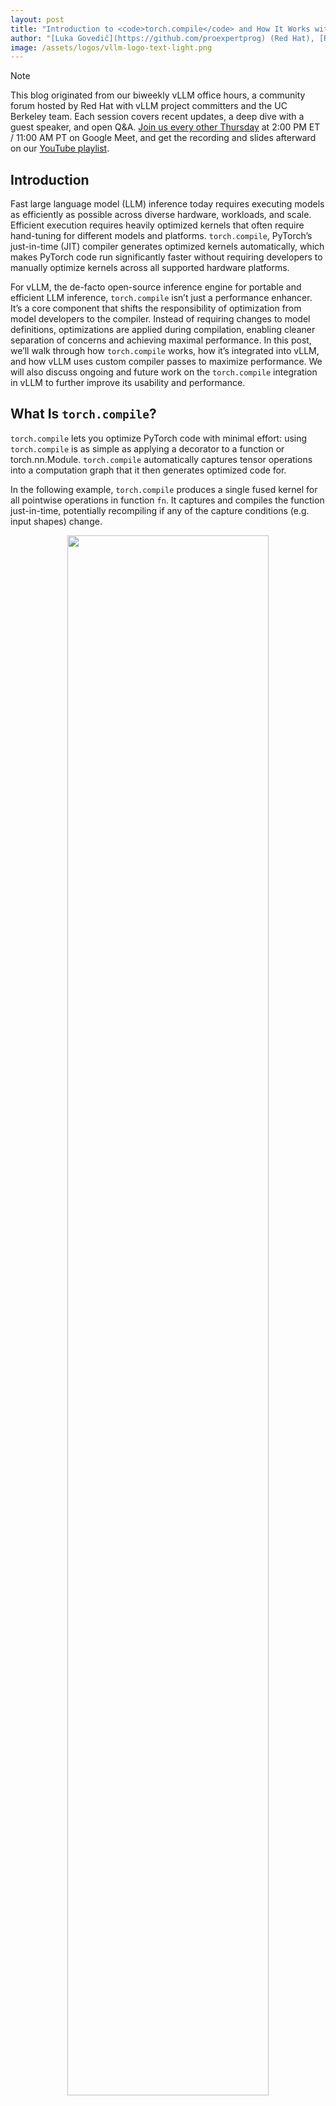 ```yaml
---
layout: post
title: "Introduction to <code>torch.compile</code> and How It Works with vLLM"
author: "[Luka Govedič](https://github.com/proexpertprog) (Red Hat), [Richard Zou](https://github.com/zou3519) (Meta), Addie Stevens (Red Hat), [Kaichao You](https://github.com/youkaichao) (Tsinghua University), [Michael Goin](https://github.com/mgoin) (Red Hat), Saša Zelenović (Red Hat)"
image: /assets/logos/vllm-logo-text-light.png
---
```


> [!NOTE]
> This blog originated from our biweekly vLLM office hours, a community forum hosted by Red Hat with vLLM project committers and the UC Berkeley team. Each session covers recent updates, a deep dive with a guest speaker, and open Q\&A. [Join us every other Thursday](https://red.ht/office-hours) at 2:00 PM ET / 11:00 AM PT on Google Meet, and get the recording and slides afterward on our [YouTube playlist](https://www.youtube.com/playlist?list=PLbMP1JcGBmSHxp4-lubU5WYmJ9YgAQcf3).

## Introduction

Fast large language model (LLM) inference today requires executing models as efficiently as possible across diverse hardware, workloads, and scale. Efficient execution requires heavily optimized kernels that often require hand-tuning for different models and platforms. `torch.compile`, PyTorch’s just-in-time (JIT) compiler generates optimized kernels automatically, which makes PyTorch code run significantly faster without requiring developers to manually optimize kernels across all supported hardware platforms.

For vLLM, the de-facto open-source inference engine for portable and efficient LLM inference, `torch.compile` isn’t just a performance enhancer. It’s a core component that shifts the responsibility of optimization from model developers to the compiler. Instead of requiring changes to model definitions, optimizations are applied during compilation, enabling cleaner separation of concerns and achieving maximal performance. In this post, we’ll walk through how `torch.compile` works, how it’s integrated into vLLM, and how vLLM uses custom compiler passes to maximize performance. We will also discuss ongoing and future work on the `torch.compile` integration in vLLM to further improve its usability and performance.

## What Is `torch.compile`?

`torch.compile` lets you optimize PyTorch code with minimal effort: using `torch.compile` is as simple as applying a decorator to a function or torch.nn.Module. `torch.compile` automatically captures tensor operations into a computation graph that it then generates optimized code for.

In the following example, `torch.compile` produces a single fused kernel for all pointwise operations in function `fn`. It captures and compiles the function just-in-time, potentially recompiling if any of the capture conditions (e.g. input shapes) change.

<p align="center">
<picture>
<img src="/assets/figures/2025-torch-compile/figure1.png" width="80%">
</picture><br>
<b>Figure 1</b>: <code>torch.compile</code> is a JIT compiler for PyTorch code. You can wrap functions, nn.Modules, and other callables in <code>torch.compile</code>.
</p>

There are multiple ways to use `torch.compile`. You can use it as a kernel generator (like in Figure 1), where we compile a function. But you can also apply `torch.compile` to your full nn.Module model or submodules of it. Depending on the structure of the model and your requirements (e.g. compile times), [we recommend applying `torch.compile` in different places](https://docs.pytorch.org/docs/stable/`torch.compile`r_troubleshooting.html#setting-expectations).

## Why Use `torch.compile`?

One way of optimizing models is to write custom CPU/CUDA operations that perform the same operations as in the model but faster. Writing custom kernels for every model is time-consuming and requires a deep understanding of performance and hardware. `torch.compile` gets you a decent amount of the way to peak performance with almost no additional engineering effort. For example, PyTorch's [open source TorchBench benchmark suite](https://hud.pytorch.org/benchmark/compilers) shows 1.8-2x geomean speedups on 80+ models.

<p align="center">
<picture>
<img src="/assets/figures/2025-torch-compile/figure2.png" width="80%">
</picture><br>
<b>Figure 2</b>: <code>torch.compile</code> gives you fast baseline performance to save YOU development time from tuning model performance.
</p>

## How `torch.compile` Works

The `torch.compile` pipeline consists of two major stages: the frontend (TorchDynamo) and backend (TorchInductor). We'll give a brief overview, but for more details, please see the [official PyTorch 2 paper](https://docs.pytorch.org/assets/pytorch2-2.pdf).

### 1\. Frontend (TorchDynamo): Graph Capture

`torch.compile`'s frontend is a custom bytecode interpreter. It traces arbitrary Python functions and extracts straight-line [torch.fx](https://docs.pytorch.org/docs/stable/fx.html) graphs that consist only of Tensor operations. One of `torch.compile`'s key features that gives it good coverage over all Python code is **graph breaks**. Whenever `torch.compile` sees an operation it cannot support, it doesn't error. Instead, it ends the current graph being traced, runs the operation, and then begins to trace out a new graph. `torch.compile` sends each graph that gets traced to the backend for optimization.

In the following code example, torch.save is an unsupported operation: `torch.compile` doesn't know how to perform disk I/O. Applying `torch.compile` to the function `f` is equivalent to applying `torch.compile` to the region of compute before the call to torch.save and the region after torch.save.

<p align="center">
<picture>
<img src="/assets/figures/2025-torch-compile/figure3.png" width="80%">
</picture><br>
<b>Figure 3</b>: <code>torch.compile</code> captures straight-line graphs of Tensor operations and works around unsupported operations like torch.save.
</p>

### 2\. Backend (TorchInductor): Optimization and Kernel Generation

`torch.compile`'s backend receives graphs from the frontend and optimizes them via graph passes and lowering to optimized C++, triton, or other kernels. It is able to:

* Fuse pointwise and reduction operations  
* Auto-tune kernel configurations like block sizes  
* Choose between different backends for matmul (cuBLAS, Triton, CUTLASS) and perform prologue and epilogue fusion.  
* Use CUDA Graphs to cache and replay kernel launches efficiently

CUDA Graphs is one example where having a compiler is helpful. CUDA Graphs reduce launch overhead but require certain assumptions on your code (e.g. it must only use CUDA operations, input Tensors must have static memory addresses). `torch.compile` is able to automatically split graphs at unsupported operations to create smaller graphs that are safe to CUDA Graph as well as automatically manage static input buffers.

## vLLM Integration

vLLM V1 integrates `torch.compile` by default for both online and offline inference. You can disable it using `-O0` or `--enforce-eager`, but for most use cases, leaving it on provides performance benefits. [See the docs for more details](https://docs.vllm.ai/en/latest/design/v1/torch_compile.html).

### Compilation Cache

vLLM compiles models during cold start and saves the artifacts (FX graphs, Triton kernels) in a cache directory (by default, `~/.cache/vllm/torch_compile_cache`). On warm start, the artifacts are retrieved from the cache. You can disable the cache via `VLLM_DISABLE_COMPILE_CACHE=1` or by deleting the cache directory.

The compiled artifacts and the cache can be reused across machines with the same environment. If you have an autoscaling use case, make sure to generate the cache directory once and share it among instances.

<p align="center">
<picture>
<img src="/assets/figures/2025-torch-compile/figure4.png" width="80%">
</picture><br>  
<b>Figure 4</b>: Compiled artifacts are cached after cold start and can be reused across machines to ensure fast, consistent startup when set up correctly.
</p>

### Dynamic Batch Sizes and Specialization

By default, vLLM compiles a single graph with a dynamic batch size that supports all possible batch sizes. This means one artifact can serve variable input sizes. However, specializing for known batch sizes—like 1, 2, or 4—can yield performance improvements.

Use `compile_sizes: [1, 2, 4]` in your config to trigger this specialization. Under the hood, this tells `torch.compile` to compile for these static sizes and possibly perform more autotuning to select the best kernels.

<p align="center">
<picture>
<img src="/assets/figures/2025-torch-compile/figure5_a.png" width="80%">
<img src="/assets/figures/2025-torch-compile/figure5_b.png" width="80%">
</picture><br>  
<b>Figure 5</b>: How to specify specializing compilation on specific batch sizes.
</p>

### Piecewise CUDA Graphs

Not all operations are compatible with CUDA Graphs; for example, [cascade attention is not](https://docs.vllm.ai/en/latest/design/v1/torch_compile.html#full-cudagraph-capture). vLLM works around this by breaking the captured graph into CUDA Graph \-safe and \-unsafe parts and executing them separately. This gives us the performance benefits of CUDA Graphs without losing correctness.

<p align="center">
<picture>
<img src="/assets/figures/2025-torch-compile/figure6.png" width="80%">
</picture><br>  
<b>Figure 6</b>: Piecewise CUDA Graphs in vLLM capture and replay supported GPU kernel sequences for low-overhead execution, while skipping unsupported operations like cascade attention.
</p>

## Custom Compiler Passes in vLLM

While `torch.compile` includes many built-in optimizations, vLLM adds custom compiler passes that apply additional optimizations to further improve performance. .

### Why Custom Passes?

Model authors write declarative, modular code that focuses on correctness and uses clean abstractions, separating higher-level operations into separate submodules and grouping them by layer. However, achieving peak performance often requires breaking those abstractions, like fusing operations across submodules and layers. Rather than rewriting the models, vLLM custom passes rewrite the torch.fx graph.

These passes:

* Fuse memory-bound custom ops like activation functions and quantization  
* Add optimizations not present in Inductor (like removing additional no-ops)

### Example: SiLU \+ Quantize Fusion

A common pattern in quantized MLPs is SiLU activation followed by a quantized down-projection linear layer. The quantized linear layer consists of a quantization operation on the input, followed by a quantized matrix multiplication. Individually, SiLU and quantization operations are slow and memory-bound. Using the Inductor pattern matcher utility, the `ActivationFusionPass` custom pass in vLLM replaces them with a single fused kernel, improving throughput by up to 8 percent.

<p align="center">
<picture>
<img src="/assets/figures/2025-torch-compile/figure7.png" width="80%">
</picture><br>
<b>Figure 7</b>: On Llama 3.1 405B quantized to FP8, tested on 8x AMD MI300s, fused kernels (<code>fusion</code>, in yellow) outperformed both <code>default</code> (using torch ops for RMSNorm and SiLU and custom FP8 quant kernel) and <code>custom</code> (unfused custom kernels). 
</p>

<p align="center">
<picture>
<img src="/assets/figures/2025-torch-compile/figure8.png" width="80%">
</picture><br>
<b>Figure 8</b>: Detailed throughput speedup comparing <code>fusion</code> and <code>default</code> regimes above. If all quantization overhead (8%) was removed via fusion, the theoretical maximum improvement to throughput would be 8%, and we can see that improvement reached in some cases.
</p>

> [!NOTE]
> Since the office hours, we have added an implementation of quantization using torch operations, which (when compiled by Inductor) is faster than the custom CUDA/ROCm kernel. Because Inductor can fuse those torch ops with the SiLU torch ops automatically, the SiLU+quant and RMSNorm+quant passes are now obsolete in some cases. However, any fusion involving custom ops (attention, collectives, sub-byte quantization) continues to require custom passes. We present the SiLU+Quant example for consistency with the office hours slides and recording, but other fusion passes work in a very similar way.

### Example: Sequence Parallelism \+ Async TP

When using Tensor Parallelism (TP), the linear layer shards the weights and computes incomplete matrix multiplication results, which need to be synchronized across GPUs. When using separate kernels for the compute and communication pieces, we incur communication overhead as the GPUs sit idle while waiting for the network latency of communication results.

Instead, we can overlap computation and communication by using fused GEMM+collective kernels. One example of such kernels are the GEMM+reduce\_scatter and all\_gather+GEMM kernels. However, to use those, we have to perform intrusive modifications on the fx graph to transform it into a fusion-friendly representation. This includes parallelizing operations between two GEMMs across GPUs.

If we were to implement this kind of optimization in model definitions, we would have to touch every model vLLM supports (there are hundreds of them\!). It would be intrusive, increase developer friction, and be unlikely to be accepted into vLLM in the first place. Instead, by implementing the optimization in `torch.compile`, it is contained to just 2 custom passes and can be turned on using CLI flags, providing better performance for all the models supported by vLLM.

> [!NOTE]
> This optimization was implemented in full by a community member [@cascade812](https://github.com/cascade812) who we thank for the incredible contribution. More information on Async TP can be found on the [PyTorch blog](https://discuss.pytorch.org/t/distributed-w-torchtitan-introducing-async-tensor-parallelism-in-pytorch/209487).

### Current and Upcoming Passes

**Available Today:**
* Fusion passes:  
  * RMSNorm \+ Quant (FP8) fusion  
  * SiLU-Mul \+ Quant (FP8) fusion  
  * Attention \+ Quant (FP8) fusion (up to 7% improvement)  
  * AllReduce \+ RMSNorm fusion (up to 15% improvement)  
  * AllReduce \+ RMSNorm \+ Quant (FP8) fusion (up to 8% improvement)  
  * AllReduce \+ RMSNorm \+ Quant (FP4) fusion (up to 10% improvement)  
  * Sequence Parallelism & Async TP (up to 10% improvement)  
* Other passes:  
  * No-op Elimination: eliminates or simplifies redundant reshape operations   
  * Fix Functionalization: manually reinplaces auto\_functionalized operations to avoid redundant copies and memory use

**Coming Soon:**
* Attention \+ Quant (FP4) fusion: [\#22703](https://github.com/vllm-project/vllm/pull/22703)  
* SiLU-Mul \+ Quant (FP4) fusion: [\#22448](https://github.com/vllm-project/vllm/pull/22448)

Passes can be added via the `PostGradPassManager`, CLI (`--compilation-config`), or by specifying a config object in offline mode. This allows users of vLLM to perform custom graph transformations (kernel substitution or something else) required by their use case without modifying vLLM source code. 

## Future Work

We’ve come very far on the vLLM-`torch.compile` integration. Here are some areas that we’re focusing on in the next six months.

**Improving stability**  
The vLLM-`torch.compile` integration uses many private (begin with an underscore) `torch.compile` APIs and relies on unstable implementation details. We did this because using the public `torch.compile` API wasn’t sufficient to fulfill our requirements \- vLLM wants fast serving performance and no recompilations during model serving. This has led to issues like weird caching issues, or needing to disable vLLM’s `torch.compile` cache for certain models. The PyTorch compiler team is working on upstreaming vLLM (and general inference) related features from vLLM to `torch.compile` and migrating vLLM to using more stable APIs. A lot of these features are already present in torch 2.8, which will likely be added in the next vLLM release (v0.11.0 at the time of writing)

**Improving start-up time**  
We’ve heard that start-up time is a huge pain point with vLLM `torch.compile` and CUDAGraphs, especially in the autoscaling setting where one dynamically spins up new machines according to demand. We plan to significantly reduce both cold (first time) and warm (second time and on) start up for vLLM, especially as related to Dynamo and Inductor compilation. Please follow the [startup-ux label](https://github.com/vllm-project/vllm/issues?q=is%3Aissue%20state%3Aopen%20label%3Astartup-ux) on GitHub or join the [\#feat-startup-ux](https://vllm-dev.slack.com/archives/C0911AKUZQX) channel on [vLLM Slack](http://slack.vllm.ai) to stay updated on the progress\!

An important UX improvement is the [planned revamp of the `-O` command-line flag](https://github.com/vllm-project/vllm/issues/20283). By specifying `-O<n>` on the vLLM CLI (where `n` is an integer between 0-3), users will get easier direct control over trading off startup time for performance. While `-O0` will perform almost no optimizations and spin up as quickly as possible, `-O3` will take much longer but provide the best possible performance.

**Custom pass improvements**  
We are planning on making a few broad improvements to the custom pass mechanism to increase their flexibility and make them easier to write, as well as improve the final performance of applied optimizations:

* Compile multiple dynamic shape `torch.fx` graphs. This would let us specialize the forward pass graph depending on the size of the batch without compiling for each static size separately. More information in the [RFC](https://github.com/vllm-project/vllm/issues/23113).  
* Enable matching torch implementations of custom ops. Currently, custom ops (rms\_norm, quant, etc.) need to be enabled to allow pattern matching and fusing them, but there might be custom ops that don’t end up getting fused (especially for quant which happens 4x per layer). Those ops are slower than their torch equivalents, which reduces the benefits of fusion. We have a working prototype that pattern-matches torch implementations of custom ops, promising further performance improvements.

**Experimental `torch.compile` backend integration**  
We are also exploring an experimental MPK/Mirage compiler integration. MPK is a precision-scheduling megakernel compiler, meaning it produces a single kernel for the whole model forward pass, which can further reduce CPU overheads and eliminate kernel launch overhead as compared to CUDA Graphs. More information on the proposed integration in the [RFC](https://github.com/vllm-project/vllm/issues/22201).

**Other performance improvements**  
The goal of vLLM’s `torch.compile` integration is provide good baseline performance to avoid needing to write and maintain a significant amount of custom kernels. We will continue to maintain and improve performance. Some highlights of work-in-progress work includes:

- Improved [FlexAttention](https://github.com/vllm-project/vllm/issues/19765) support. FlexAttention is an API that allows the use  of different attention variants without needing to write a custom attention kernel for each. Under the hood, it uses `torch.compile` to produce a custom triton template.  
- [Full CUDA Graphs](https://github.com/vllm-project/vllm/pull/20059) support for Flash Attention v2 and FlashInfer. Full CUDAGraphs have less overhead than piecewise CUDA Graphs and should improve performance in those high-overhead settings.

## Conclusion

`torch.compile` provides a powerful and accessible way to accelerate PyTorch models. In vLLM, it’s a core part of the inference pipeline. Combined with caching, dynamic shape support, CUDA Graphs, and custom passes, it enables efficient, scalable LLM serving across any environment.

As the compiler stack matures and support for new hardware expands, `torch.compile` and vLLM will continue to push the boundaries of inference performance—while keeping model development clean and modular.
Read more about `torch.compile` in the [PyTorch documentation](https://docs.pytorch.org/docs/stable/generated/torch.compile.html) and the [vLLM documentation](https://docs.vllm.ai/en/latest/design/v1/torch_compile.html), and join the [#sig-torch-compile channel](https://vllm-dev.slack.com/archives/C08K1FAHFPH) on [vLLM Slack](http://slack.vllm.ai) to ask questions, share feedback, and contribute your own custom passes!